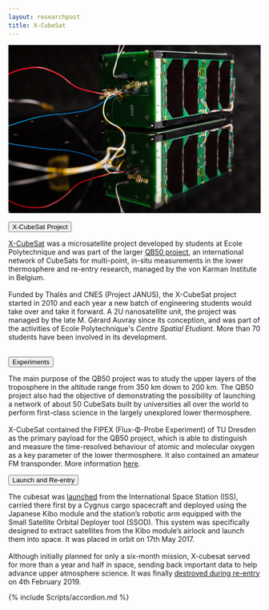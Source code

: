```yaml
---
layout: researchpost
title: X-CubeSat
---
```


<style>
  #xcubesat {
    background-color: black;
    color: white}
</style>
<div>
  <img src="/Space/Cubesat/x-cubesat.jpg" alt="X-CubeSat">

  <button class="accordion">X-CubeSat Project</button>
  <div class="panel">
    <p>
      <a href="https://xcubesat.wordpress.com/">X-CubeSat</a> was a microsatellite project developed by students at Ecole Polytechnique and was part of the larger <a href="https://www.qb50.eu/">QB50 project</a>, an international network of CubeSats for multi-point, in-situ measurements in the lower thermosphere and re-entry research, managed by the von Karman Institute in Belgium.
      <br><br>
      Funded by Thalès and CNES (Project JANUS), the X-CubeSat project started in 2010 and each year a new batch of engineering students would take over and take it forward. A 2U nanosatellite unit, the project was managed by the late M. Gérard Auvray since its conception, and was part of the activities of Ecole Polytechnique's <i>Centre Spatial Etudiant</i>. More than 70 students have been involved in its development.
      <br><br>
    </p>
  </div>

  <button class="accordion">Experiments</button>
  <div class="panel">
    <p>
      The main purpose of the QB50 project was to study the upper layers of the troposphere in the altitude range from 350 km down to 200 km. The QB50 project also had the objective of demonstrating the possibility of launching a network of about 50 CubeSats built by universities all over the world to perform first-class science in the largely unexplored lower thermosphere.
      <br><br>
      X-CubeSat contained the FIPEX (Flux-Φ-Probe Experiment) of TU Dresden as the primary payload for the QB50 project, which is able to distinguish and measure the time-resolved behaviour of atomic and molecular oxygen as a key parameter of the lower thermosphere. It also contained an amateur FM transponder. More information <a href="https://space.skyrocket.de/doc_sdat/x-cubesat.htm">here</a>.
    </p>
  </div>

  <button class="accordion">Launch and Re-entry</button>
  <div class="panel">
    <p>
      The cubesat was <a href="https://cnes.fr/en/x-cubesat-and-spacecube-successfully-launched-iss">launched</a> from the International Space Station (ISS), carried there first by a Cygnus cargo spacecraft and deployed using the Japanese Kibo module and the station’s robotic arm equipped with the Small Satellite Orbital Deployer tool (SSOD). This system was specifically designed to extract satellites from the Kibo module’s airlock and launch them into space. It was placed in orbit on 17th May 2017.
      <br><br>
      Although initially planned for only a six-month mission, X-cubesat served for more than a year and half in space, sending back important data to help advance upper atmosphere science. It was finally <a href="https://www.lpp.polytechnique.fr/Fin-de-mission-pour-X-CubeSat?lang=fr">destroyed during re-entry</a> on 4th February 2019.
    </p>
  </div>

  {% include Scripts/accordion.md %}

</div>